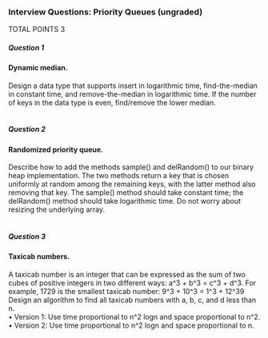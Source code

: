 ### Interview Questions: Priority Queues (ungraded)
TOTAL POINTS 3
##### Question 1
#### Dynamic median. <br />
Design a data type that supports insert in logarithmic time, find-the-median in constant time, and remove-the-median in logarithmic time. 
If the number of keys in the data type is even, find/remove the lower median.<br /><br />

##### Question 2
#### Randomized priority queue. <br />
Describe how to add the methods sample() and delRandom() to our binary heap implementation. The two methods return a key that is chosen uniformly at random among 
the remaining keys, with the latter method also removing that key. The sample() method should take constant time; the delRandom() method should take logarithmic time. 
Do not worry about resizing the underlying array. <br /><br />
##### Question 3
#### Taxicab numbers. <br />
A taxicab number is an integer that can be expressed as the sum of two cubes of positive integers in two different ways: a^3 + b^3 = c^3 + d^3. For example, 1729 is the smallest taxicab number: 9^3 + 10^3 = 1^3 + 12^39
 Design an algorithm to find all taxicab numbers with a, b, c, and d less than n. <br />
•	Version 1: Use time proportional to n^2 logn and space proportional to n^2. <br />
•	Version 2: Use time proportional to n^2 logn and space proportional to n.
